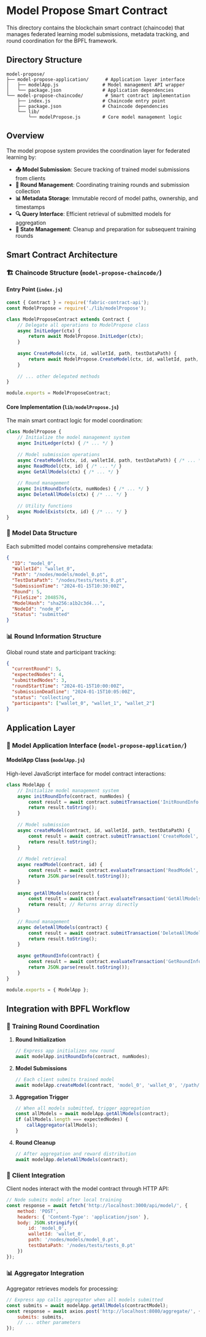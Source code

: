 # Model Propose Smart Contract

This directory contains the blockchain smart contract (chaincode) that manages federated learning model submissions, metadata tracking, and round coordination for the BPFL framework.

## Directory Structure

```
model-propose/
├── model-propose-application/      # Application layer interface
│   ├── modelApp.js                # Model management API wrapper
│   └── package.json               # Application dependencies
└── model-propose-chaincode/        # Smart contract implementation
    ├── index.js                   # Chaincode entry point
    ├── package.json               # Chaincode dependencies
    └── lib/
        └── modelPropose.js        # Core model management logic
```

## Overview

The model propose system provides the coordination layer for federated learning by:

- **📤 Model Submission**: Secure tracking of trained model submissions from clients
- **🔄 Round Management**: Coordinating training rounds and submission collection
- **📊 Metadata Storage**: Immutable record of model paths, ownership, and timestamps
- **🔍 Query Interface**: Efficient retrieval of submitted models for aggregation
- **🧹 State Management**: Cleanup and preparation for subsequent training rounds

## Smart Contract Architecture

### 🏗️ **Chaincode Structure** (`model-propose-chaincode/`)

#### **Entry Point** (`index.js`)
```javascript
const { Contract } = require('fabric-contract-api');
const ModelPropose = require('./lib/modelPropose');

class ModelProposeContract extends Contract {
    // Delegate all operations to ModelPropose class
    async InitLedger(ctx) {
        return await ModelPropose.InitLedger(ctx);
    }
    
    async CreateModel(ctx, id, walletId, path, testDataPath) {
        return await ModelPropose.CreateModel(ctx, id, walletId, path, testDataPath);
    }
    
    // ... other delegated methods
}

module.exports = ModelProposeContract;
```

#### **Core Implementation** (`lib/modelPropose.js`)

The main smart contract logic for model coordination:

```javascript
class ModelPropose {
    // Initialize the model management system
    async InitLedger(ctx) { /* ... */ }
    
    // Model submission operations
    async CreateModel(ctx, id, walletId, path, testDataPath) { /* ... */ }
    async ReadModel(ctx, id) { /* ... */ }
    async GetAllModels(ctx) { /* ... */ }
    
    // Round management
    async InitRoundInfo(ctx, numNodes) { /* ... */ }
    async DeleteAllModels(ctx) { /* ... */ }
    
    // Utility functions
    async ModelExists(ctx, id) { /* ... */ }
}
```

### 🧠 **Model Data Structure**

Each submitted model contains comprehensive metadata:

```json
{
  "ID": "model_0",
  "WalletId": "wallet_0",
  "Path": "/nodes/models/model_0.pt",
  "TestDataPath": "/nodes/tests/tests_0.pt",
  "SubmissionTime": "2024-01-15T10:30:00Z",
  "Round": 5,
  "FileSize": 2048576,
  "ModelHash": "sha256:a1b2c3d4...",
  "NodeId": "node_0",
  "Status": "submitted"
}
```

### 📊 **Round Information Structure**

Global round state and participant tracking:

```json
{
  "currentRound": 5,
  "expectedNodes": 4,
  "submittedNodes": 3,
  "roundStartTime": "2024-01-15T10:00:00Z",
  "submissionDeadline": "2024-01-15T10:05:00Z",
  "status": "collecting",
  "participants": ["wallet_0", "wallet_1", "wallet_2"]
}
```

## Application Layer

### 🔌 **Model Application Interface** (`model-propose-application/`)

#### **ModelApp Class** (`modelApp.js`)

High-level JavaScript interface for model contract interactions:

```javascript
class ModelApp {
    // Initialize model management system
    async initRoundInfo(contract, numNodes) {
        const result = await contract.submitTransaction('InitRoundInfo', numNodes);
        return result.toString();
    }
    
    // Model submission
    async createModel(contract, id, walletId, path, testDataPath) {
        const result = await contract.submitTransaction('CreateModel', id, walletId, path, testDataPath);
        return result.toString();
    }
    
    // Model retrieval
    async readModel(contract, id) {
        const result = await contract.evaluateTransaction('ReadModel', id);
        return JSON.parse(result.toString());
    }
    
    async getAllModels(contract) {
        const result = await contract.evaluateTransaction('GetAllModels');
        return result; // Returns array directly
    }
    
    // Round management
    async deleteAllModels(contract) {
        const result = await contract.submitTransaction('DeleteAllModels');
        return result.toString();
    }
    
    async getRoundInfo(contract) {
        const result = await contract.evaluateTransaction('GetRoundInfo');
        return JSON.parse(result.toString());
    }
}

module.exports = { ModelApp };
```

## Integration with BPFL Workflow

### 🔄 **Training Round Coordination**

1. **Round Initialization**
   ```javascript
   // Express app initializes new round
   await modelApp.initRoundInfo(contract, numNodes);
   ```

2. **Model Submissions**
   ```javascript
   // Each client submits trained model
   await modelApp.createModel(contract, 'model_0', 'wallet_0', '/path/to/model.pt', '/path/to/tests.pt');
   ```

3. **Aggregation Trigger**
   ```javascript
   // When all models submitted, trigger aggregation
   const allModels = await modelApp.getAllModels(contract);
   if (allModels.length === expectedNodes) {
       callAggregator(allModels);
   }
   ```

4. **Round Cleanup**
   ```javascript
   // After aggregation and reward distribution
   await modelApp.deleteAllModels(contract);
   ```

### 🚀 **Client Integration**

Client nodes interact with the model contract through HTTP API:

```javascript
// Node submits model after local training
const response = await fetch('http://localhost:3000/api/model/', {
    method: 'POST',
    headers: { 'Content-Type': 'application/json' },
    body: JSON.stringify({
        id: 'model_0',
        walletId: 'wallet_0',
        path: '/nodes/models/model_0.pt',
        testDataPath: '/nodes/tests/tests_0.pt'
    })
});
```

### 📊 **Aggregator Integration**

Aggregator retrieves models for processing:

```javascript
// Express app calls aggregator when all models submitted
const submits = await modelApp.getAllModels(contractModel);
const response = await axios.post('http://localhost:8080/aggregate/', {
    submits: submits,
    // ... other parameters
});
```